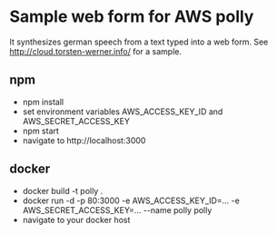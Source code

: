 # Sample web form for AWS polly

It synthesizes german speech from a text typed into a web form. See http://cloud.torsten-werner.info/ for a sample.

## npm

- npm install
- set environment variables AWS_ACCESS_KEY_ID and AWS_SECRET_ACCESS_KEY
- npm start
- navigate to http://localhost:3000

## docker

- docker build -t polly .
- docker run -d -p 80:3000 -e AWS_ACCESS_KEY_ID=... -e AWS_SECRET_ACCESS_KEY=... --name polly polly
- navigate to your docker host
